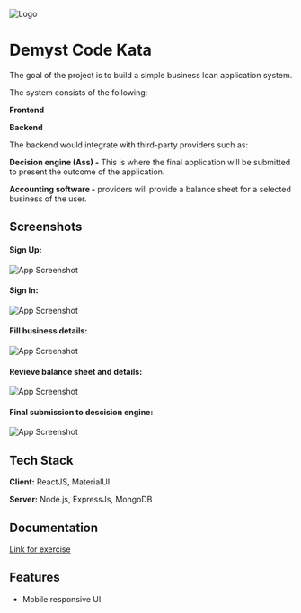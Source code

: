 ![Logo](https://demyst.com/_next/static/media/DemystLogo.72890529.svg)

# Demyst Code Kata

The goal of the project is to build a simple business loan application system.

The system consists of the following:

**Frontend**

**Backend**

The backend would integrate with third-party providers such as:

**Decision engine (Ass) -** This is where the final application will be submitted to present the outcome of the application.

**Accounting software -** providers will provide a balance sheet for a selected business of the user.

## Screenshots

#### Sign Up:

![App Screenshot](https://abhishekkamble.s3.ap-south-1.amazonaws.com/Demyst/Screenshot+from+2023-09-06+10-18-45.png)

#### Sign In:

![App Screenshot](https://abhishekkamble.s3.ap-south-1.amazonaws.com/Demyst/Screenshot+from+2023-09-06+10-04-09.png)

#### Fill business details:

![App Screenshot](https://abhishekkamble.s3.ap-south-1.amazonaws.com/Demyst/Screenshot+from+2023-09-06+10-07-38.png)

#### Revieve balance sheet and details:

![App Screenshot](https://abhishekkamble.s3.ap-south-1.amazonaws.com/Demyst/Screenshot+from+2023-09-06+10-09-57.png)

#### Final submission to descision engine:

![App Screenshot](https://abhishekkamble.s3.ap-south-1.amazonaws.com/Demyst/Screenshot+from+2023-09-06+10-12-34.png)

## Tech Stack

**Client:** ReactJS, MaterialUI

**Server:** Node.js, ExpressJs, MongoDB

## Documentation

[Link for exercise](https://github.com/DemystData/code-kata/blob/main/README.md)

## Features

- Mobile responsive UI
